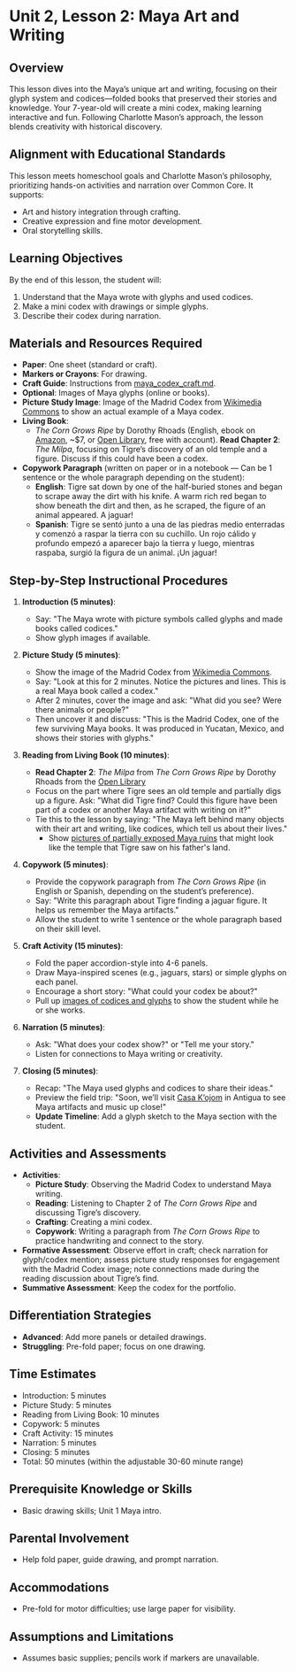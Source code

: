 # Unit 2, Lesson 2: Maya Art and Writing

## Overview
This lesson dives into the Maya’s unique art and writing, focusing on their glyph system and codices—folded books that preserved their stories and knowledge. Your 7-year-old will create a mini codex, making learning interactive and fun. Following Charlotte Mason’s approach, the lesson blends creativity with historical discovery.

## Alignment with Educational Standards
This lesson meets homeschool goals and Charlotte Mason’s philosophy, prioritizing hands-on activities and narration over Common Core. It supports:
- Art and history integration through crafting.
- Creative expression and fine motor development.
- Oral storytelling skills.

## Learning Objectives
By the end of this lesson, the student will:
1. Understand that the Maya wrote with glyphs and used codices.
2. Make a mini codex with drawings or simple glyphs.
3. Describe their codex during narration.

## Materials and Resources Required
- **Paper**: One sheet (standard or craft).
- **Markers or Crayons**: For drawing.
- **Craft Guide**: Instructions from [maya_codex_craft.md](resources/maya_codex_craft.md).
- **Optional**: Images of Maya glyphs (online or books).
- **Picture Study Image**: Image of the Madrid Codex from [Wikimedia Commons](https://commons.wikimedia.org/wiki/File:Facs%C3%ADmil_C%C3%B3dice_Tro-Cortesiano.JPG) to show an actual example of a Maya codex.
- **Living Book**: 
  - *The Corn Grows Ripe* by Dorothy Rhoads (English, ebook on [Amazon](https://a.co/d/9PqSbaT), ~$7, or [Open Library](https://openlibrary.org/books/OL6203478M/The_corn_grows_ripe.), free with account). **Read Chapter 2**: *The Milpa*, focusing on Tigre’s discovery of an old temple and a figure. Discuss if this could have been a codex.
- **Copywork Paragraph** (written on paper or in a notebook — Can be 1 sentence or the whole paragraph depending on the student):
  - **English**: Tigre sat down by one of the half-buried stones and began to scrape away the dirt with his knife. A warm rich red began to show beneath the dirt and then, as he scraped, the figure of an animal appeared. A jaguar!
  - **Spanish**: Tigre se sentó junto a una de las piedras medio enterradas y comenzó a raspar la tierra con su cuchillo. Un rojo cálido y profundo empezó a aparecer bajo la tierra y luego, mientras raspaba, surgió la figura de un animal. ¡Un jaguar!

## Step-by-Step Instructional Procedures
1. **Introduction (5 minutes)**:
   - Say: "The Maya wrote with picture symbols called glyphs and made books called codices."
   - Show glyph images if available.

2. **Picture Study (5 minutes)**:
   - Show the image of the Madrid Codex from [Wikimedia Commons](https://commons.wikimedia.org/wiki/File:Facs%C3%ADmil_C%C3%B3dice_Tro-Cortesiano.JPG).
   - Say: "Look at this for 2 minutes. Notice the pictures and lines. This is a real Maya book called a codex."
   - After 2 minutes, cover the image and ask: "What did you see? Were there animals or people?"
   - Then uncover it and discuss: "This is the Madrid Codex, one of the few surviving Maya books. It was produced in Yucatan, Mexico, and shows their stories with glyphs."

3. **Reading from Living Book (10 minutes)**:
   - **Read Chapter 2**: *The Milpa* from *The Corn Grows Ripe* by Dorothy Rhoads from the [Open Library](https://openlibrary.org/books/OL6203478M/The_corn_grows_ripe.)
   - Focus on the part where Tigre sees an old temple and partially digs up a figure. Ask: "What did Tigre find? Could this figure have been part of a codex or another Maya artifact with writing on it?"
   - Tie this to the lesson by saying: "The Maya left behind many objects with their art and writing, like codices, which tell us about their lives."
     - Show [pictures of partially exposed Maya ruins](https://duckduckgo.com/?q=maya+temple+partially+exposed&t=brave&iar=images) that might look like the temple that Tigre saw on his father's land.

4. **Copywork (5 minutes)**:
   - Provide the copywork paragraph from *The Corn Grows Ripe* (in English or Spanish, depending on the student’s preference).
   - Say: "Write this paragraph about Tigre finding a jaguar figure. It helps us remember the Maya artifacts."
   - Allow the student to write 1 sentence or the whole paragraph based on their skill level.

5. **Craft Activity (15 minutes)**:
   - Fold the paper accordion-style into 4-6 panels.
   - Draw Maya-inspired scenes (e.g., jaguars, stars) or simple glyphs on each panel.
   - Encourage a short story: "What could your codex be about?"
   - Pull up [images of codices and glyphs](https://duckduckgo.com/?q=mayan+glyph&t=brave&iar=images) to show the student while he or she works.

6. **Narration (5 minutes)**:
   - Ask: "What does your codex show?" or "Tell me your story."
   - Listen for connections to Maya writing or creativity.

7. **Closing (5 minutes)**:
   - Recap: "The Maya used glyphs and codices to share their ideas."
   - Preview the field trip: "Soon, we’ll visit [Casa K’ojom](field_trip.md) in Antigua to see Maya artifacts and music up close!"
   - **Update Timeline**: Add a glyph sketch to the Maya section with the student.

## Activities and Assessments
- **Activities**:
  - **Picture Study**: Observing the Madrid Codex to understand Maya writing.
  - **Reading**: Listening to Chapter 2 of *The Corn Grows Ripe* and discussing Tigre’s discovery.
  - **Crafting**: Creating a mini codex.
  - **Copywork**: Writing a paragraph from *The Corn Grows Ripe* to practice handwriting and connect to the story.
- **Formative Assessment**: Observe effort in craft; check narration for glyph/codex mention; assess picture study responses for engagement with the Madrid Codex image; note connections made during the reading discussion about Tigre’s find.
- **Summative Assessment**: Keep the codex for the portfolio.

## Differentiation Strategies
- **Advanced**: Add more panels or detailed drawings.
- **Struggling**: Pre-fold paper; focus on one drawing.

## Time Estimates
- Introduction: 5 minutes
- Picture Study: 5 minutes
- Reading from Living Book: 10 minutes
- Copywork: 5 minutes
- Craft Activity: 15 minutes
- Narration: 5 minutes
- Closing: 5 minutes
- Total: 50 minutes (within the adjustable 30-60 minute range)

## Prerequisite Knowledge or Skills
- Basic drawing skills; Unit 1 Maya intro.

## Parental Involvement
- Help fold paper, guide drawing, and prompt narration.

## Accommodations
- Pre-fold for motor difficulties; use large paper for visibility.

## Assumptions and Limitations
- Assumes basic supplies; pencils work if markers are unavailable.

